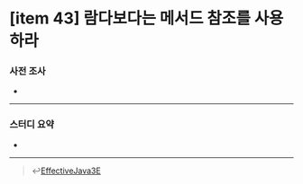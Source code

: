 # [item 43] 람다보다는 메서드 참조를 사용하라 
### 사전 조사 
- 

---

### 스터디 요약 
- 

---

> :leftwards_arrow_with_hook:[EffectiveJava3E](/EffectiveJava3E/README.md)


